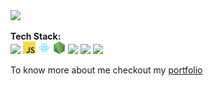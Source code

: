 
<img src="https://media.giphy.com/media/cLe1HHToy3DD4HNXUh/giphy.gif">

**Tech Stack:**  
<code><img height="20" src="https://img.icons8.com/nolan/48/html-5.png"/></code>
<code><img height="20" src="https://raw.githubusercontent.com/github/explore/80688e429a7d4ef2fca1e82350fe8e3517d3494d/topics/javascript/javascript.png"></code>
<code><img height="20" src="https://raw.githubusercontent.com/github/explore/80688e429a7d4ef2fca1e82350fe8e3517d3494d/topics/react/react.png"></code>
<code><img height="20" src="https://raw.githubusercontent.com/github/explore/80688e429a7d4ef2fca1e82350fe8e3517d3494d/topics/nodejs/nodejs.png"></code>
<code><img height="20" src="https://img.icons8.com/ios-filled/50/000000/c-plus-plus-logo.png"></code>
<code><img height="20" src="https://img.icons8.com/dusk/64/000000/python.png"/></code>
<code><img height="20" src="https://img.icons8.com/color/48/000000/java-coffee-cup-logo.png"/></code>


To know more about me checkout my [portfolio](https://dhavalsingh.github.io/)
